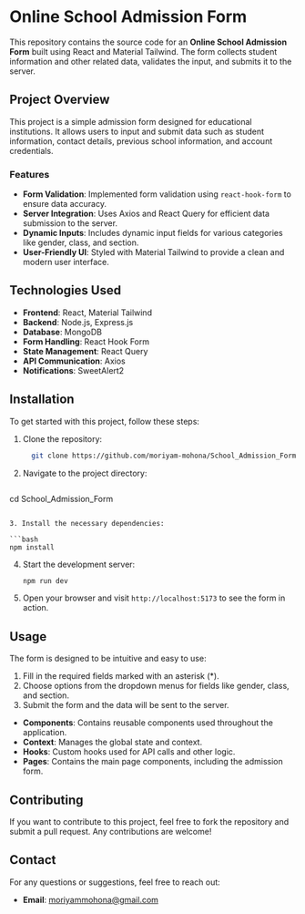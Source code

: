 # Online School Admission Form

This repository contains the source code for an **Online School Admission Form** built using React and Material Tailwind. The form collects student information and other related data, validates the input, and submits it to the server.

## Project Overview

This project is a simple admission form designed for educational institutions. It allows users to input and submit data such as student information, contact details, previous school information, and account credentials.

### Features

- **Form Validation**: Implemented form validation using `react-hook-form` to ensure data accuracy.
- **Server Integration**: Uses Axios and React Query for efficient data submission to the server.
- **Dynamic Inputs**: Includes dynamic input fields for various categories like gender, class, and section.
- **User-Friendly UI**: Styled with Material Tailwind to provide a clean and modern user interface.

## Technologies Used

- **Frontend**: React, Material Tailwind
- **Backend**: Node.js, Express.js
- **Database**: MongoDB
- **Form Handling**: React Hook Form
- **State Management**: React Query
- **API Communication**: Axios
- **Notifications**: SweetAlert2

## Installation

To get started with this project, follow these steps:

1. Clone the repository:

   ```bash
     git clone https://github.com/moriyam-mohona/School_Admission_Form.git
   ```

2. Navigate to the project directory:

   ```bash
cd School_Admission_Form
   ```

3. Install the necessary dependencies:

   ```bash
   npm install
   ```

4. Start the development server:

   ```bash
   npm run dev
   ```

5. Open your browser and visit `http://localhost:5173` to see the form in action.

## Usage

The form is designed to be intuitive and easy to use:

1. Fill in the required fields marked with an asterisk (*).
2. Choose options from the dropdown menus for fields like gender, class, and section.
3. Submit the form and the data will be sent to the server.



- **Components**: Contains reusable components used throughout the application.
- **Context**: Manages the global state and context.
- **Hooks**: Custom hooks used for API calls and other logic.
- **Pages**: Contains the main page components, including the admission form.

## Contributing

If you want to contribute to this project, feel free to fork the repository and submit a pull request. Any contributions are welcome!


## Contact

For any questions or suggestions, feel free to reach out:

- **Email**: moriyammohona@gmail.com

